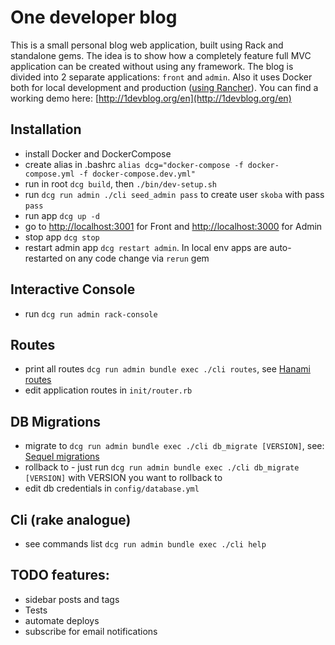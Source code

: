 # One developer blog

This is a small personal blog web application, built using Rack and standalone gems.
The idea is to show how a completely feature full MVC application can be created without using any framework. 
The blog is divided into 2 separate applications: `front` and `admin`.
Also it uses Docker both for local development and production ([using Rancher](http://1devblog.org/en/article/docker-in-production-using-rancher)).
You can find a working demo here: [http://1devblog.org/en](http://1devblog.org/en)

## Installation
- install Docker and DockerCompose
- create alias in .bashrc `alias dcg="docker-compose -f docker-compose.yml -f docker-compose.dev.yml"`
- run in root `dcg build`, then `./bin/dev-setup.sh`
- run `dcg run admin ./cli seed_admin pass` to create user `skoba` with pass `pass`
- run app `dcg up -d`
- go to [http://localhost:3001](http://localhost:3001) for Front and [http://localhost:3000](http://localhost:3000) for Admin 
- stop app `dcg stop`
- restart admin app `dcg restart admin`. In local env apps are auto-restarted on any code change via `rerun` gem

## Interactive Console
- run `dcg run admin rack-console`

## Routes
- print all routes `dcg run admin bundle exec ./cli routes`, see [Hanami routes](https://github.com/hanami/router)
- edit application routes in `init/router.rb`

## DB Migrations
- migrate to `dcg run admin bundle exec ./cli db_migrate [VERSION]`, see: [Sequel migrations](http://sequel.jeremyevans.net/rdoc/files/doc/migration_rdoc.html)
- rollback to - just run `dcg run admin bundle exec ./cli db_migrate [VERSION]` with VERSION you want to rollback to
- edit db credentials in `config/database.yml`

## Cli (rake analogue)
- see commands list `dcg run admin bundle exec ./cli help`

## TODO features:
- sidebar posts and tags
- Tests
- automate deploys
- subscribe for email notifications
